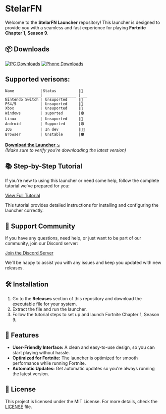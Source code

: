 # **StelarFN**

Welcome to the **StelarFN Launcher** repository! This launcher is designed to provide you with a seamless and fast experience for playing **Fortnite Chapter 1, Season 9**.

## 📦 Downloads

[![PC Downloads](https://img.shields.io/github/downloads/StelarFN/StelarFN/PC/total?label=PC%20Downloads&style=flat-square)](https://github.com/StelarFN/StelarFN/releases/tag/PC)
[![Phone Downloads](https://img.shields.io/github/downloads/StelarFN/StelarFN/phone/total?label=Android%20Downloads&style=flat-square)](https://github.com/StelarFN/StelarFN/releases/tag/phone)


## Supported verisons:
```
Name            |Status          |🚦 
________________| ______________ |___
Nintendo Switch | Unsuported     |🔴
PS4/5           | Unsuported     |🔴
Xbox            | Unsuported     |🔴
Windows         | suported       |🟢
Linux           | Unsuported     |🔴
Android         | Supported      |🟢
IOS             | In dev         |👨‍💻
Browser         | Unstable       |🟠

```
[**Download the Launcher** ↘️](https://github.com/StelarFN/StelarFN/releases)  
*(Make sure to verify you're downloading the latest version)*

## 📚 **Step-by-Step Tutorial**

If you're new to using this launcher or need some help, follow the complete tutorial we've prepared for you:

[View Full Tutorial](https://github.com/user-attachments/assets/195ef096-bb6d-4454-8d0b-647313cd7f99)

This tutorial provides detailed instructions for installing and configuring the launcher correctly.

## 💬 **Support Community**

If you have any questions, need help, or just want to be part of our community, join our Discord server:

[Join the Discord Server](https://discord.gg/stelarFN)

We’ll be happy to assist you with any issues and keep you updated with new releases.

## 🛠️ **Installation**

1. Go to the **Releases** section of this repository and download the executable file for your system.
2. Extract the file and run the launcher.
3. Follow the tutorial steps to set up and launch Fortnite Chapter 1, Season 9.

## 🔧 **Features**

- **User-Friendly Interface:** A clean and easy-to-use design, so you can start playing without hassle.
- **Optimized for Fortnite:** The launcher is optimized for smooth performance while running Fortnite.
- **Automatic Updates:** Get automatic updates so you're always running the latest version.
  
## 📜 **License**

This project is licensed under the MIT License. For more details, check the [LICENSE](./LICENSE) file.
